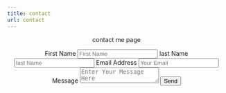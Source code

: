 ```yaml
---
title: contact
url: contact
---
```


<div align="center">
	<p>
        contact me page
	</p>

<form class="my_form" id="contact_form" onsubmit="return postToGoogleContact()">
    <label>First Name</label>
    <input type="text" name="entry.39487584" data-name="First Name" id="first_name" placeholder="First Name"
required>
    <label>last Name </label>
    <input type="text" name="entry.1155815832" data-name="Last Name" id="last_name" placeholder="last Name"
required>
    <label>Email Address</label>
    <input type="text" name="entry.184737677" data-name="Email" id="email" placeholder="Your Email"
required>
    <label>Message</label>
    <textarea type="text" name="entry.1425066417" data-name="Message" id="message" placeholder="Enter Your Message Here" required></textarea>
    <button type="submit">Send</button>
</form>
<script src="https://ajax.googleapis.com/ajax/libs/jquery/3.3.1/jquery.min.js"></script>

<script>
    function postToGoogleContact() {
      var field1 = $("#first_name").val();
      var field2 = $("#last_name").val();
      var field3 = $("#email").val();
      var field4 = $("#message").val();

      $.ajax({
        url: "https://docs.google.com/forms/u/0/d/e/1FAIpQLScnpWsrHs47T8G8-lkR4Fc09TRonrwFj4HHad6t_yG2IFrfUw/formResponse",
          
        //add your google form generated numbers below which are also the 'names' of your inputs     
        data: {
          "entry.39487584": field1,
          "entry.1155815832": field2,
          "entry.184737677": field3,
          "entry.1425066417": field4
            
        },
        type: "POST",
        dataType: "xml",
        success: function (d) {
          $('#contact_form').trigger('reset');
        },
        error: function (x, y, z) {
          $('#contact_form').trigger('reset');
        }
      });
      return false;
    }
  </script>

</div>
